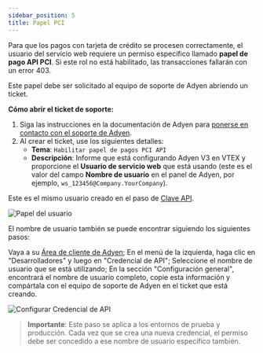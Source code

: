 ```yaml
---
sidebar_position: 5
title: Papel PCI
---
```



Para que los pagos con tarjeta de crédito se procesen correctamente, el usuario del servicio web requiere un permiso específico llamado **papel de pago API PCI**. Si este rol no está habilitado, las transacciones fallarán con un error 403.

Este papel debe ser solicitado al equipo de soporte de Adyen abriendo un ticket.

**Cómo abrir el ticket de soporte:**

1.  Siga las instrucciones en la documentación de Adyen para [ponerse en contacto con el soporte de Adyen](../support.md).
2.  Al crear el ticket, use los siguientes detalles:
    *   **Tema**: `Habilitar papel de pagos PCI API`
    *   **Descripción**: Informe que está configurando Adyen V3 en VTEX y proporcione el **Usuario de servicio web** que está usando (este es el valor del campo **Nombre de usuario** en el panel de Adyen, por ejemplo, `ws_123456@Company.YourCompany`).

Este es el mismo usuario creado en el paso de [Clave API](./api-key.md).

![Papel del usuario](https://i.imgur.com/yGKCsOH.png)

El nombre de usuario también se puede encontrar siguiendo los siguientes pasos:

Vaya a su [Área de cliente de Adyen](https://ca-test.adyen.com/ca/ca/overview/default.shtml);
En el menú de la izquierda, haga clic en "Desarrolladores" y luego en "Credencial de API";
Seleccione el nombre de usuario que se está utilizando;
En la sección "Configuración general", encontrará el nombre de usuario completo, copie esta información y compártala con el equipo de soporte de Adyen en el ticket que está creando.

![Configurar Credencial de API](https://i.imgur.com/X4EKrk0.png)
> **Importante**: Este paso se aplica a los entornos de prueba y producción. Cada vez que se crea una nueva credencial, el permiso debe ser concedido a ese nombre de usuario específico también.